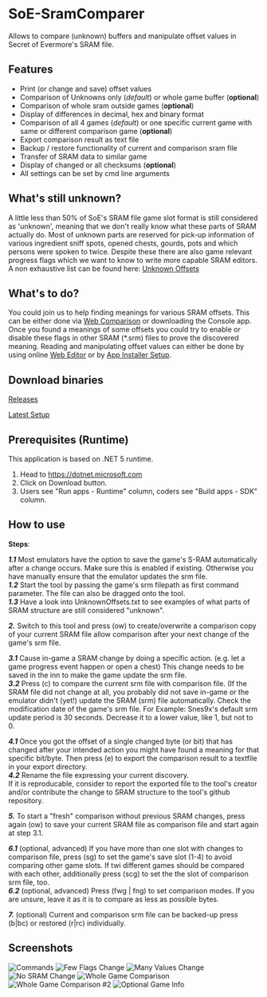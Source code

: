 # SoE-SramComparer
Allows to compare (unknown) buffers and manipulate offset values in Secret of Evermore's SRAM file.

## Features
* Print (or change and save) offset values
* Comparison of Unknowns only (*default*) or whole game buffer (**optional**)
* Comparison of whole sram outside games (**optional**)
* Display of differences in decimal, hex and binary format
* Comparison of all 4 games (*default*) or one specific current game with same or different comparison game (**optional**)
* Export comparison result as text file
* Backup / restore functionality of current and comparison sram file
* Transfer of SRAM data to similar game 
* Display of changed or all checksums (**optional**)
* All settings can be set by cmd line arguments

## What's still unknown?
A little less than 50% of SoE's SRAM file game slot format is still considered as 'unknown', meaning that we don't really know what these parts of SRAM actually do.
Most of unknown parts are reserved for pick-up information of various ingredient sniff spots, opened chests, gourds, pots and which persons were spoken to twice. Despite these there are also game relevant progress flags which we want to know to write more capable SRAM editors.
A non exhaustive list can be found here:
[Unknown Offsets](https://raw.githubusercontent.com/CleanCodeX/SramComparer.SoE/master/UnknownOffsets.txt)

## What's to do?
You could join us to help finding meanings for various SRAM offsets.
This can be either done via [Web Comparison](http://compare.xeth.de) or downloading the Console app.
Once you found a meanings of some offsets you could try to enable or disable these flags in other SRAM (*.srm) files to prove the discovered meaning. 
Reading and manipulating offset values can either be done by using online [Web Editor](http://offset.xeth.de) or by [App Installer Setup](http://xeth.de/Releases/Comparer-SoE).

## Download binaries
[Releases](http://xeth.de/Releases/SramComparer)

[Latest Setup](http://xeth.de/Releases/Comparer-SoE/setup.exe)

## Prerequisites (Runtime)
This application is based on .NET 5 runtime.

1) Head to https://dotnet.microsoft.com
2) Click on Download button.
3) Users see "Run apps - Runtime" column, coders see "Build apps - SDK" column.

## How to use
**Steps**:

***1.1*** Most emulators have the option to save the game's S-RAM automatically after a change occurs.
     Make sure this is enabled if existing. Otherwise you have manually ensure that the emulator updates
     the srm file.  
***1.2*** Start the tool by passing the game's srm filepath as first command parameter. The file can also be
     dragged onto the tool.  
***1.3*** Have a look into UnknownOffsets.txt to see examples of what parts of SRAM structure are still
     considered "unknown".  

***2.***   Switch to this tool and press (ow) to create/overwrite a comparison copy of your current SRAM file allow
     comparison after your next change of the game's srm file.

***3.1*** Cause in-game a SRAM change by doing a specific action. (e.g. let a game progress event happen or
    open a chest) This change needs to be saved in the inn to make the game update the srm file.  
***3.2*** Press (c) to compare the current srm file with comparison file.
     (If the SRAM file did not change at all, you probably did not save in-game or the emulator didn't
     (yet!) update the SRAM (srm) file automatically. Check the modification date of the game's srm file.
     For Example: Snes9x's default srm update period is 30 seconds. Decrease it to a lower value, like 1,
     but not to 0.

***4.1*** Once you got the offset of a single changed byte (or bit) that has changed after your intended action you might have found a meaning for that 
     specific bit/byte. Then press (e) to export the comparison result to a textfile in your export
     directory.  
***4.2*** Rename the file expressing your current discovery.  
     If it is reproducable, consider to report the exported file to the tool's creator
     and/or contribute the change to SRAM structure to the tool's github repository.

***5.***   To start a "fresh" comparison without previous SRAM changes, press again (ow) to save your current SRAM file
     as comparison file and start again at step 3.1.

***6.1*** (optional, advanced) If you have more than one slot with changes to comparison file, press (sg) to
     set the game's save slot (1-4) to avoid comparing other game slots. If twi different games should be
     compared with each other, additionally press (scg) to set the the slot of comparison srm file, too.  
***6.2*** (optional, advanced) Press (fwg | fng) to set comparison modes.
     If you are unsure, leave it as it is to compare as less as possible bytes.

***7.***   (optional) Current and comparison srm file can be backed-up press (b|bc) or restored (r|rc) individually.

## Screenshots
![Commands]("http://xeth.de/meta/SramComparer/Cmd.png" "Commands")
![Few Flags Change]("http://xeth.de/meta/SramComparer/FewFlagsChange.png" "Few Flags Change")
![Many Values Change]("http://xeth.de/meta/SramComparer/ManyValuesChange.png" "Many Values Change")
![No SRAM Change]("http://xeth.de/meta/SramComparer/NoChange.png" "No SRAM Change")
![Whole Game Comparison]("http://xeth.de/meta/SramComparer/WholeGameComparison.png" "Whole Game Comparison")
![Whole Game Comparison #2]("http://xeth.de/meta/SramComparer/WholeGameComparison2.png" "Whole Game Comparison #2")
![Optional Game Info]("http://xeth.de/meta/SramComparer/OptionalGameInfo.png" "Optional Game Info")
